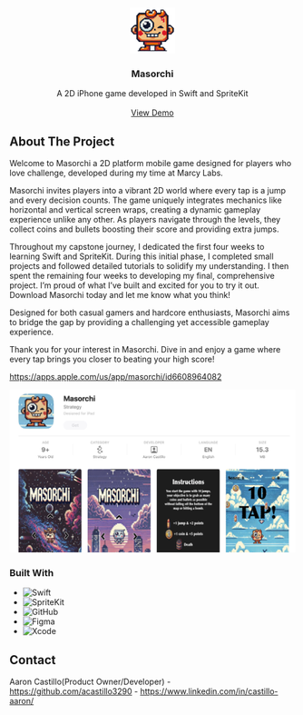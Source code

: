 <a name="readme-top"></a>

<!-- PROJECT LOGO -->
<br />
<div align="center">
    <img src="monster1.png" alt="Logo" width="80" height="80"> 
  </img>

<h3 align="center">Masorchi</h3>

  <p align="center">
    A 2D iPhone game developed in Swift and SpriteKit
    <br />
    <br />
    <a href="https://drive.google.com/file/d/1m45Z3hzaki-V27d0kVRnOLBGOju49u6p/view?usp=sharing">View Demo</a>
   
  </p>
</div>

## About The Project

Welcome to Masorchi a 2D platform mobile game designed for players who love challenge, developed during my time at Marcy Labs.

Masorchi invites players into a vibrant 2D world where every tap is a jump and every decision counts. The game uniquely integrates mechanics like horizontal and vertical screen wraps, creating a dynamic gameplay experience unlike any other. As players navigate through the levels, they collect coins and bullets boosting their score and providing extra jumps.

Throughout my capstone journey, I dedicated the first four weeks to learning Swift and SpriteKit. During this initial phase, I completed small projects and followed detailed tutorials to solidify my understanding. I then spent the remaining four weeks to developing my final, comprehensive project. I’m proud of what I’ve built and excited for you to try it out. Download Masorchi today and let me know what you think!

Designed for both casual gamers and hardcore enthusiasts, Masorchi aims to bridge the gap by providing a challenging yet accessible gameplay experience.

Thank you for your interest in Masorchi. Dive in and enjoy a game where every tap brings you closer to beating your high score!

https://apps.apple.com/us/app/masorchi/id6608964082

<img src="appstore.png">

### Built With

- ![Swift](https://img.shields.io/badge/Swift-FA7343?style=for-the-badge&logo=swift&logoColor=white)
- ![SpriteKit](https://img.shields.io/badge/SpriteKit-FF652F?style=for-the-badge&logo=apple&logoColor=white)
- ![GitHub](https://img.shields.io/badge/GitHub-181717?style=for-the-badge&logo=github&logoColor=white)
- ![Figma](https://img.shields.io/badge/figma-%23F24E1E.svg?style=for-the-badge&logo=figma&logoColor=white)
- ![Xcode](https://img.shields.io/badge/Xcode-147EFB?style=for-the-badge&logo=xcode&logoColor=white)

## Contact

Aaron Castillo(Product Owner/Developer) - https://github.com/acastillo3290 - https://www.linkedin.com/in/castillo-aaron/
